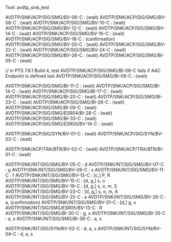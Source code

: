 Tool: avdtp_sink_test

AVDTP/SNK/ACP/SIG/SMG/BV-06-C : (wait)
AVDTP/SNK/ACP/SIG/SMG/BV-08-C : (wait)
AVDTP/SNK/ACP/SIG/SMG/BV-10-C : (wait)
AVDTP/SNK/ACP/SIG/SMG/BV-12-C : (wait)
AVDTP/SNK/ACP/SIG/SMG/BV-14-C : (wait)
AVDTP/SNK/ACP/SIG/SMG/BV-16-C : (wait)
AVDTP/SNK/ACP/SIG/SMG/BV-18-C : (confirmation)
AVDTP/SNK/ACP/SIG/SMG/BV-20-C : (wait)
AVDTP/SNK/ACP/SIG/SMG/BV-22-C : (wait)
AVDTP/SNK/ACP/SIG/SMG/BV-24-C : (wait)
AVDTP/SNK/ACP/SIG/SMG/BV-26-C : (wait)
AVDTP/SNK/ACP/SIG/SMG/BI-05-C : (wait)

// in PTS 7.6.1 Build 4, test AVDTP/SNK/ACP/SIG/SMG/BI-08-C fails if AAC Endpoint is defined last
AVDTP/SNK/ACP/SIG/SMG/BI-08-C : (wait) 

AVDTP/SNK/ACP/SIG/SMG/BI-11-C : (wait)
AVDTP/SNK/ACP/SIG/SMG/BI-14-C : (wait)
AVDTP/SNK/ACP/SIG/SMG/BI-17-C : (wait)
AVDTP/SNK/ACP/SIG/SMG/BI-20-C : (wait)
AVDTP/SNK/ACP/SIG/SMG/BI-23-C : (wait)
AVDTP/SNK/ACP/SIG/SMG/BI-26-C : (wait)
AVDTP/SNK/ACP/SIG/SMG/BI-05-C : (wait)
AVDTP/SNK/ACP/SIG/SMG/ESR04/BI-28-C : (wait)
AVDTP/SNK/ACP/SIG/SMG/BI-33-C : (wait)
AVDTP/SNK/ACP/SIG/SMG/ESR05/BV-14-C : (wait)

AVDTP/SNK/ACP/SIG/SYN/BV-01-C : (wait)
AVDTP/SNK/ACP/SIG/SYN/BV-03-C : (wait)

AVDTP/SNK/ACP/TRA/BTR/BV-02-C : (wait)
AVDTP/SNK/ACP/TRA/BTR/BI-01-C : (wait)

AVDTP/SNK/INT/SIG/SMG/BV-05-C : d
AVDTP/SNK/INT/SIG/SMG/BV-07-C : g
AVDTP/SNK/INT/SIG/SMG/BV-09-C : s
AVDTP/SNK/INT/SIG/SMG/BV-11-C : f
AVDTP/SNK/INT/SIG/SMG/BV-13-C : [c,] P, R
AVDTP/SNK/INT/SIG/SMG/BV-15-C : [d, g,] s, o 
AVDTP/SNK/INT/SIG/SMG/BV-19-C : [d, g,] s, o, m, S
AVDTP/SNK/INT/SIG/SMG/BV-23-C : [d, g,] s, o, m, A
AVDTP/SNK/INT/SIG/SMG/BV-25-C : a
AVDTP/SNK/INT/SIG/SMG/BV-28-C : a, (confirmation)
AVDTP/SNK/INT/SIG/SMG/BV-31-C : [d,] g, s
AVDTP/SNK/INT/SIG/SMG/ESR05/BV-13-C : R
AVDTP/SNK/INT/SIG/SMG/BI-30-C : g, s 
AVDTP/SNK/INT/SIG/SMG/BI-35-C : a, s
AVDTP/SNK/INT/SIG/SMG/BI-36-C : a, s

AVDTP/SNK/INT/SIG/SYN/BV-02-C : d, a, s
AVDTP/SNK/INT/SIG/SYN/BV-04-C : d, a, s
